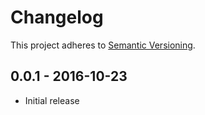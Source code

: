 # Changelog

This project adheres to [Semantic Versioning](http://semver.org/).

## 0.0.1 - 2016-10-23
- Initial release
